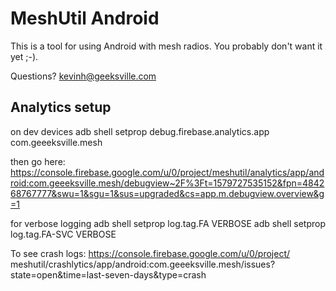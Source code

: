 # MeshUtil Android

This is a tool for using Android with mesh radios.  You probably don't want it yet ;-).

Questions? kevinh@geeksville.com

## Analytics setup

on dev devices
adb shell setprop debug.firebase.analytics.app com.geeeksville.mesh

then go here: https://console.firebase.google.com/u/0/project/meshutil/analytics/app/android:com.geeeksville.mesh/debugview~2F%3Ft=1579727535152&fpn=484268767777&swu=1&sgu=1&sus=upgraded&cs=app.m.debugview.overview&g=1

for verbose logging
adb shell setprop log.tag.FA VERBOSE
adb shell setprop log.tag.FA-SVC VERBOSE

To see crash logs:
https://console.firebase.google.com/u/0/project/
meshutil/crashlytics/app/android:com.geeeksville.mesh/issues?state=open&time=last-seven-days&type=crash
